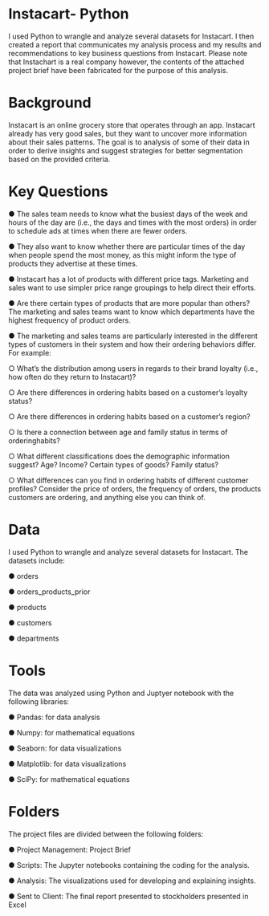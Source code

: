 # Instacart- Python

I used Python to wrangle and analyze several datasets for Instacart. I then created a report that communicates my analysis process and my results and recommendations to key business questions from Instacart. Please note that Instachart is a real company however, the contents of the attached project brief have been fabricated for the purpose of this analysis.

# Background
Instacart is an online grocery store that operates through an app. Instacart already has very good sales, but they want to uncover more information about their sales patterns. The goal is to analysis of some of their data in order to derive insights and suggest strategies for better segmentation based on the provided criteria.

# Key Questions
● The sales team needs to know what the busiest days of the week and hours of the day are (i.e., the days and times with the most orders) in order to schedule ads at times when there are fewer orders.

● They also want to know whether there are particular times of the day when people spend the most money, as this might inform the type of products they advertise at these times.

● Instacart has a lot of products with different price tags. Marketing and sales want to use simpler price range groupings to help direct their efforts.

● Are there certain types of products that are more popular than others? The marketing and sales teams want to know which departments have the highest frequency of product orders.

● The marketing and sales teams are particularly interested in the different types of customers in their system and how their ordering behaviors differ. For example:

○ What’s the distribution among users in regards to their brand loyalty (i.e., how often do they return to Instacart)?

○ Are there differences in ordering habits based on a customer’s loyalty status?

○ Are there differences in ordering habits based on a customer’s region?

○ Is there a connection between age and family status in terms of orderinghabits?

○ What different classifications does the demographic information suggest? Age? Income? Certain types of goods? Family status?

○ What differences can you find in ordering habits of different customer profiles? Consider the price of orders, the frequency of orders, the products customers are ordering, and anything else you can think of.

# Data
I used Python to wrangle and analyze several datasets for Instacart. The datasets include:

● orders

● orders_products_prior

● products

● customers

● departments

# Tools
The data was analyzed using Python and Juptyer notebook with the following libraries:

● Pandas: for data analysis

● Numpy: for mathematical equations

● Seaborn: for data visualizations

● Matplotlib: for data visualizations

● SciPy: for mathematical equations

# Folders
The project files are divided between the following folders:

●  Project Management: Project Brief

●  Scripts: The Jupyter notebooks containing the coding for the analysis.

●  Analysis: The visualizations used for developing and explaining insights.

●  Sent to Client: The final report presented to stockholders presented in Excel
